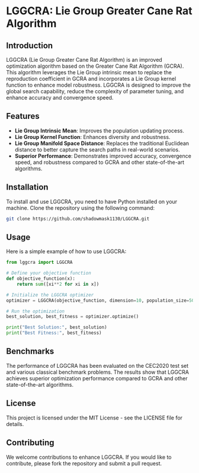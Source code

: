 # LGGCRA: Lie Group Greater Cane Rat Algorithm

## Introduction

LGGCRA (Lie Group Greater Cane Rat Algorithm) is an improved optimization algorithm based on the Greater Cane Rat Algorithm (GCRA). This algorithm leverages the Lie Group intrinsic mean to replace the reproduction coefficient in GCRA and incorporates a Lie Group kernel function to enhance model robustness. LGGCRA is designed to improve the global search capability, reduce the complexity of parameter tuning, and enhance accuracy and convergence speed.

## Features

- **Lie Group Intrinsic Mean**: Improves the population updating process.
- **Lie Group Kernel Function**: Enhances diversity and robustness.
- **Lie Group Manifold Space Distance**: Replaces the traditional Euclidean distance to better capture the search paths in real-world scenarios.
- **Superior Performance**: Demonstrates improved accuracy, convergence speed, and robustness compared to GCRA and other state-of-the-art algorithms.

## Installation

To install and use LGGCRA, you need to have Python installed on your machine. Clone the repository using the following command:

```bash
git clone https://github.com/shadowmask1130/LGGCRA.git
```
## Usage
Here is a simple example of how to use LGGCRA:
```python
from lggcra import LGGCRA

# Define your objective function
def objective_function(x):
    return sum([xi**2 for xi in x])

# Initialize the LGGCRA optimizer
optimizer = LGGCRA(objective_function, dimension=10, population_size=50, max_iterations=1000)

# Run the optimization
best_solution, best_fitness = optimizer.optimize()

print("Best Solution:", best_solution)
print("Best Fitness:", best_fitness)

```


## Benchmarks
The performance of LGGCRA has been evaluated on the CEC2020 test set and various classical benchmark problems. The results show that LGGCRA achieves superior optimization performance compared to GCRA and other state-of-the-art algorithms.

## License
This project is licensed under the MIT License - see the LICENSE file for details.

## Contributing
We welcome contributions to enhance LGGCRA. If you would like to contribute, please fork the repository and submit a pull request.
